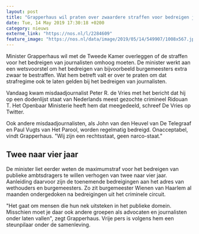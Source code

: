 ```yaml
---
layout: post
title: "Grapperhaus wil praten over zwaardere straffen voor bedreigen journalisten"
date: Tue, 14 May 2019 17:30:18 +0200
category: nieuws
externe_link: "https://nos.nl/l/2284609"
feature_image: "https://nos.nl/data/image/2019/05/14/549907/1008x567.jpg"
---
```


<p>Minister Grapperhaus wil met de Tweede Kamer overleggen of de straffen voor het bedreigen van journalisten omhoog moeten. De minister werkt aan een wetsvoorstel om het bedreigen van bijvoorbeeld burgemeesters extra zwaar te bestraffen. Wat hem betreft valt er over te praten om dat strafregime ook te laten gelden bij het bedreigen van journalisten.</p>
<p>Vandaag kwam misdaadjournalist Peter R. de Vries met het bericht dat hij op een dodenlijst staat van Nederlands meest gezochte crimineel Ridouan T. Het Openbaar Ministerie heeft hem dat meegedeeld, schreef De Vries op Twitter.</p>
<p>Ook andere misdaadjournalisten, als John van den Heuvel van De Telegraaf en Paul Vugts van Het Parool, worden regelmatig bedreigd. Onacceptabel, vindt Grapperhaus. "Wij zijn een rechtsstaat, geen narco-staat."</p>
<h2>Twee naar vier jaar</h2>
<p>De minister liet eerder weten de maximumstraf voor het bedreigen van publieke ambtsdragers te willen verhogen van twee naar vier jaar. Aanleiding daarvoor zijn de toenemende bedreigingen aan het adres van wethouders en burgemeesters. Zo zit burgemeester Wienen van Haarlem al maanden ondergedoken na bedreigingen uit het criminele circuit.</p>
<p>"Het gaat om mensen die hun nek uitsteken in het publieke domein. Misschien moet je daar ook andere groepen als advocaten en journalisten onder laten vallen", zegt Grapperhaus. Vrije pers is volgens hem een steunpilaar onder de samenleving.</p>

